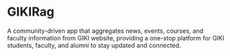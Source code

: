 # GIKIRag
A community-driven app that aggregates news, events, courses, and faculty information from GIKI website, providing a one-stop platform for GIKI students, faculty, and alumni to stay updated and connected.
